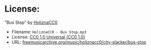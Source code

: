 # License:

"Bus Stop" by [HoliznaCC0](https://patreon.com/Holizna)

- Filename: `HoliznaCC0 - Bus Stop.mp3`
- License: [CC0 1.0 Universal  (CC0 1.0)](https://creativecommons.org/publicdomain/zero/1.0/)
- URL: [freemusicarchive.org/music/holiznacc0/city-slacker/bus-stop](https://freemusicarchive.org/music/holiznacc0/city-slacker/bus-stop)

